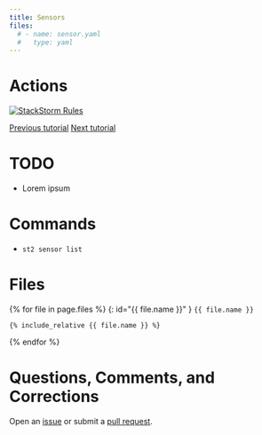 ```yaml
---
title: Sensors
files:
  # - name: sensor.yaml
  #   type: yaml
---
```


# Actions #

[![StackStorm Rules](https://img.youtube.com/vi/g4D_iFUXlEA/0.jpg)](https://www.youtube.com/watch?v=g4D_iFUXlEA)

[Previous tutorial](https://docs.stackstorm.com) [Next tutorial](advanced.md)

# TODO #

* Lorem ipsum

# Commands #

* `st2 sensor list`

<!--
# Notes/Errata #

* In the video, you may not be able to see the "Logout" button in the user menu of the Workflow Composer. This is because the menu has the same background color as the toolbar, so it blends in. You should be able to see it on your screen.
-->
<!--
# Known Bugs #

* The `--json` flag to the `st2` command is supposed to print the results in JSON format, however the command prints the results in JSON format and then prints the results in the normal table format.

# Troubleshooting Tips and Workarounds #

* If you get stuck on part A, refresh the page. The pack list occasionally gets out of date.
-->

# Files #

{% for file in page.files %}
{: id="{{ file.name }}" }
`{{ file.name }}`

```{{ file.type }}
{% include_relative {{ file.name }} %}
```
{% endfor %}

# Questions, Comments, and Corrections #

Open an [issue](https://github.com/stackstorm/tutorials/issues) or submit a [pull request](https://github.com/stackstorm/tutorials/pulls).
